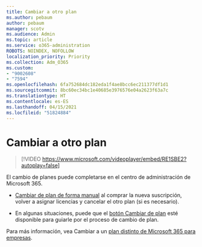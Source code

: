 ```yaml
---
title: Cambiar a otro plan
ms.author: pebaum
author: pebaum
manager: scotv
ms.audience: Admin
ms.topic: article
ms.service: o365-administration
ROBOTS: NOINDEX, NOFOLLOW
localization_priority: Priority
ms.collection: Adm_O365
ms.custom:
- "9002608"
- "7594"
ms.openlocfilehash: 6fa752684dc182eda1f4ae8bcc6ec211377df1d1
ms.sourcegitcommit: 8bc60ec34bc1e40685e3976576e04a2623f63a7c
ms.translationtype: HT
ms.contentlocale: es-ES
ms.lasthandoff: 04/15/2021
ms.locfileid: "51824884"
---
```

# <a name="switch-to-a-different-plan"></a>Cambiar a otro plan

> [!VIDEO https://www.microsoft.com/videoplayer/embed/RE1SBE2?autoplay=false]

El cambio de planes puede completarse en el centro de administración de Microsoft 365.

- [Cambiar de plan de forma manual](https://docs.microsoft.com/microsoft-365/commerce/subscriptions/switch-plans-manually) al comprar la nueva suscripción, volver a asignar licencias y cancelar el otro plan (si es necesario).

- En algunas situaciones, puede que el [botón Cambiar de plan](https://docs.microsoft.com/microsoft-365/commerce/subscriptions/switch-to-a-different-plan#use-the-switch-plans-button) esté disponible para guiarle por el proceso de cambio de plan.

Para más información, vea Cambiar a un [plan distinto de Microsoft 365 para empresas](https://docs.microsoft.com/microsoft-365/commerce/subscriptions/switch-to-a-different-plan).
